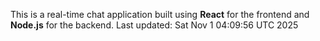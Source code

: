 This is a real-time chat application built using **React** for the frontend and **Node.js** for the backend.
Last updated: Sat Nov  1 04:09:56 UTC 2025
